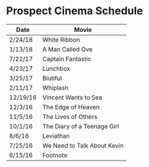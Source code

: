 # Prospect Cinema Schedule

| Date | Movie |
|------|-------|
| 2/24/18 | White Ribbon |
| 1/13/18 | A Man Called Ove |
| 7/22/17 | Captain Fantastic |
| 4/23/17 | Lunchbox | 
| 3/25/17 | Biutiful |
| 2/11/17 | Whiplash |
| 12/19/16 | Vincent Wants to Sea |
| 12/3/16 | The Edge of Heaven |
| 11/5/16 | The Lives of Others |
| 10/1/16 | The Diary of a Teenage Girl |
| 8/6/16 | Leviathan |
| 7/25/16 | We Need to Talk About Kevin |
| 6/15/16 | Footnote |
